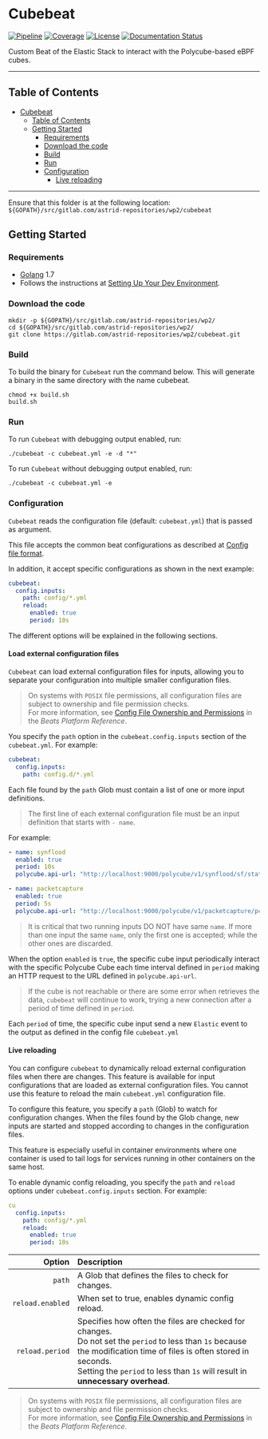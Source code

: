 # Cubebeat

[![Pipeline](https://gitlab.com/astrid-repositories/wp2/cubebeat/badges/master/pipeline.svg)](https://gitlab.com/astrid-repositories/wp2/cubebeat)
[![Coverage](https://gitlab.com/astrid-repositories/wp2/cubebeat/badges/master/coverage.svg)](https://gitlab.com/astrid-repositories/wp2/cubebeat)
[![License](https://img.shields.io/badge/License-Apache%202.0-blue.svg)](https://opensource.org/licenses/Apache-2.0)
[![Documentation Status](https://readthedocs.org/projects/cubebeat/badge/?version=stable-v1.0.1)](https://cubebeat.readthedocs.io/en/stable-v1.0.1/?badge=stable-v1.0.1)

Custom Beat of the Elastic Stack to interact with the Polycube-based eBPF cubes.

---

## Table of Contents

- [Cubebeat](#cubebeat)
  - [Table of Contents](#table-of-contents)
  - [Getting Started](#getting-started)
    - [Requirements](#requirements)
    - [Download the code](#download-the-code)
    - [Build](#build)
    - [Run](#run)
    - [Configuration](#configuration)
      - [Live reloading](#live-reloading)

---

Ensure that this folder is at the following location:
`${GOPATH}/src/gitlab.com/astrid-repositories/wp2/cubebeat`

## Getting Started

### Requirements

* [Golang](https://golang.org/dl/) 1.7
* Follows the instructions at [Setting Up Your Dev Environment](https://www.elastic.co/guide/en/beats/devguide/current/beats-contributing.html#setting-up-dev-environment).

### Download the code

```console
mkdir -p ${GOPATH}/src/gitlab.com/astrid-repositories/wp2/
cd ${GOPATH}/src/gitlab.com/astrid-repositories/wp2/
git clone https://gitlab.com/astrid-repositories/wp2/cubebeat.git
```

### Build

To build the binary for ```Cubebeat``` run the command below. This will generate a binary in the same directory with the name cubebeat.

```console
chmod +x build.sh
build.sh
```

### Run

To run ```Cubebeat``` with debugging output enabled, run:

```console
./cubebeat -c cubebeat.yml -e -d "*"
```

To run ```Cubebeat``` without debugging output enabled, run:

```console
./cubebeat -c cubebeat.yml -e
```

### Configuration

```Cubebeat``` reads the configuration file (default: ```cubebeat.yml```) that is passed as argument.

This file accepts the common beat configurations as described at [Config file format](https://www.elastic.co/guide/en/beats/libbeat/current/config-file-format.html).

In addition, it accept specific configurations as shown in the next example:

```yaml
cubebeat:
  config.inputs:
    path: config/*.yml
    reload:
      enabled: true
      period: 10s
```

The different options will be explained in the following sections.

#### Load external configuration files

```Cubebeat``` can load external configuration files for inputs, allowing you to separate your configuration into multiple smaller configuration files.

> On systems with ```POSIX``` file permissions, all configuration files are subject to ownership and file permission checks.<br/> For more information, see [Config File Ownership and Permissions](https://www.elastic.co/guide/en/beats/libbeat/7.4/config-file-permissions.html) in the _Beats Platform Reference_.

You specify the ```path``` option in the ```cubebeat.config.inputs``` section of the ```cubebeat.yml```. For example:

```yaml
cubebeat:
  config.inputs:
    path: config.d/*.yml
```

Each file found by the ```path``` Glob must contain a list of one or more input definitions.

> The first line of each external configuration file must be an input definition that starts with ```- name```.

For example:

```yaml
- name: synflood
  enabled: true
  period: 10s
  polycube.api-url: "http://localhost:9000/polycube/v1/synflood/sf/stats/"

- name: packetcapture
  enabled: true
  period: 5s
  polycube.api-url: "http://localhost:9000/polycube/v1/packetcapture/pc"
```

> It is critical that two running inputs DO NOT have same ```name```. If more than one input the same ```name```, only the first one is accepted; while the other ones are discarded.

When the option ```enabled``` is ```true```, the specific cube input periodically interact with the specific Polycube Cube
each time interval defined in ```period``` making an HTTP request to the URL defined in ```polycube.api-url```.

> If the cube is not reachable or there are some error when retrieves the data, ```cubebeat``` will continue to work, trying a new connection after a period of time defined in ```period```.

Each ```period``` of time, the specific cube input send a new ```Elastic``` event to the output as defined in the config file ```cubebeat.yml```

#### Live reloading

You can configure ```cubebeat``` to dynamically reload external configuration files when there are changes.
This feature is available for input configurations that are loaded as external configuration files.
You cannot use this feature to reload the main ```cubebeat.yml``` configuration file.

To configure this feature, you specify a ```path``` (Glob) to watch for configuration changes.
When the files found by the Glob change, new inputs are started and stopped according to changes in the configuration files.

This feature is especially useful in container environments where one container is used to tail logs for services running in other containers on the same host.

To enable dynamic config reloading, you specify the ```path``` and ```reload``` options under ```cubebeat.config.inputs``` section. For example:

```yaml
cu
  config.inputs:
    path: config/*.yml
    reload:
      enabled: true
      period: 10s
```

Option               | Description
-------------------: | :----------
```path```           | A Glob that defines the files to check for changes.
```reload.enabled``` | When set to true, enables dynamic config reload.
```reload.period```  | Specifies how often the files are checked for changes.<br/>Do not set the ```period``` to less than ```1s``` because the modification time of files is often stored in seconds.<br/>Setting the ```period``` to less than ```1s``` will result in **unnecessary overhead**.

> On systems with ```POSIX``` file permissions, all configuration files are subject to ownership and file permission checks.<br/> For more information, see [Config File Ownership and Permissions](https://www.elastic.co/guide/en/beats/libbeat/7.4/config-file-permissions.html) in the _Beats Platform Reference_.
